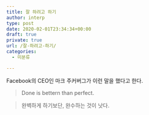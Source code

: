 ```yaml
---
title: 잘 하려고 하기
author: interp
type: post
date: 2020-02-01T23:34:34+00:00
draft: true
private: true
url: /잘-하려고-하기/
categories:
  - 미분류

---
```

Facebook의 CEO인 마크 주커버그가 이런 말을 했다고 한다.

> Done is bettern than perfect.
  
> 완벽하게 하기보단, 완수하는 것이 낫다.

&nbsp;